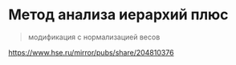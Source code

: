 # Метод анализа иерархий плюс
> модификация с нормализацией весов

https://www.hse.ru/mirror/pubs/share/204810376